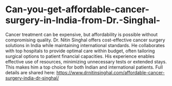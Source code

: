 # Can-you-get-affordable-cancer-surgery-in-India-from-Dr.-Singhal-

Cancer treatment can be expensive, but affordability is possible without compromising quality. Dr. Nitin Singhal offers cost-effective cancer surgery solutions in India while maintaining international standards. He collaborates with top hospitals to provide optimal care within budget, often tailoring surgical options to patient financial capacities. His experience enables effective use of resources, minimizing unnecessary tests or extended stays. This makes him a top choice for both Indian and international patients. Full details are shared here:
https://www.drnitinsinghal.com/affordable-cancer-surgery-india-dr-singhal/
